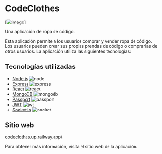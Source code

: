 # CodeClothes

[![image](https://github.com/fermuzadev/codeclothes/assets/104037681/b2a3bcae-d9ac-4aed-b4c2-29b3ed43755e)]

Una aplicación de ropa de código.

Esta aplicación permite a los usuarios comprar y vender ropa de código. Los usuarios pueden crear sus propias prendas de código o comprarlas de otros usuarios. La aplicación utiliza las siguientes tecnologías:

## Tecnologías utilizadas

* [Node.js](https://nodejs.org/en/)
  ![node](https://github.com/fermuzadev/codeclothes/assets/104037681/4f4a408a-679e-408d-9a82-bb542ec98fc6)
* [Express](https://expressjs.com/)
  ![express](https://github.com/fermuzadev/codeclothes/assets/104037681/afe658e6-ec07-4cec-b3b5-1ff172a197cb)
* [React](https://reactjs.org/)
  ![react](https://github.com/fermuzadev/codeclothes/assets/104037681/8153b4cb-b6e6-441c-912f-4e15f5e354a5)
* [MongoDB](https://www.mongodb.com/)
  ![mongodb](https://github.com/fermuzadev/codeclothes/assets/104037681/c314d142-de79-46e8-bb1e-b60b72021c43)
* [Passport](https://www.passportjs.org/)
  ![passport](https://github.com/fermuzadev/codeclothes/assets/104037681/c8aed10d-a000-43a4-b9f2-004c437a99c3)
* [JWT](https://jwt.io/)
  ![jwt](https://github.com/fermuzadev/codeclothes/assets/104037681/df08ee24-8865-4b21-9893-2070058c060b)
* [Socket.io](https://socket.io/)
  ![socket](https://github.com/fermuzadev/codeclothes/assets/104037681/69b0636d-2874-4e3f-b0f0-c6fe925c896f)

## Sitio web

[codeclothes.up.railway.app/](https://codeclothes.up.railway.app/)

Para obtener más información, visita el sitio web de la aplicación.